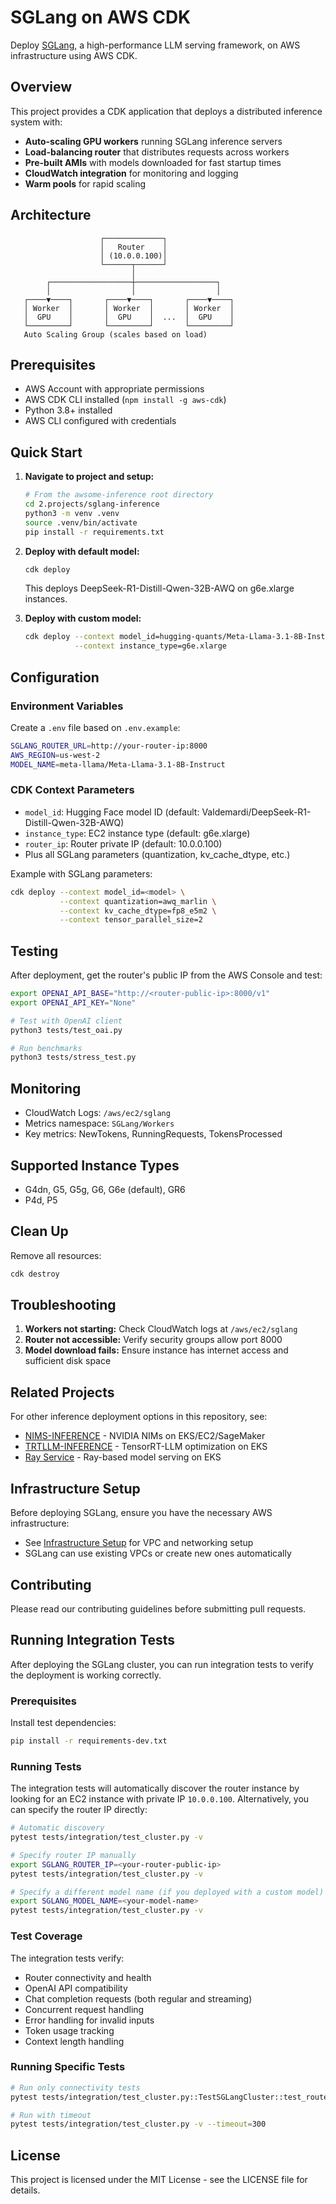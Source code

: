 # SGLang on AWS CDK

Deploy [SGLang](https://github.com/sgl-project/sglang), a high-performance LLM serving framework, on AWS infrastructure using AWS CDK.

## Overview

This project provides a CDK application that deploys a distributed inference system with:

- **Auto-scaling GPU workers** running SGLang inference servers
- **Load-balancing router** that distributes requests across workers
- **Pre-built AMIs** with models downloaded for fast startup times
- **CloudWatch integration** for monitoring and logging
- **Warm pools** for rapid scaling

## Architecture

```
                    ┌─────────────┐
                    │   Router    │
                    │ (10.0.0.100)│
                    └──────┬──────┘
                           │
        ┌──────────────────┼──────────────────┐
        │                  │                  │
   ┌────▼────┐       ┌────▼────┐       ┌────▼────┐
   │ Worker  │       │ Worker  │       │ Worker  │
   │  GPU    │       │  GPU    │  ...  │  GPU    │
   └─────────┘       └─────────┘       └─────────┘
   Auto Scaling Group (scales based on load)
```

## Prerequisites

- AWS Account with appropriate permissions
- AWS CDK CLI installed (`npm install -g aws-cdk`)
- Python 3.8+ installed
- AWS CLI configured with credentials

## Quick Start

1. **Navigate to project and setup:**
   ```bash
   # From the awsome-inference root directory
   cd 2.projects/sglang-inference
   python3 -m venv .venv
   source .venv/bin/activate
   pip install -r requirements.txt
   ```

2. **Deploy with default model:**
   ```bash
   cdk deploy
   ```
   This deploys DeepSeek-R1-Distill-Qwen-32B-AWQ on g6e.xlarge instances.

3. **Deploy with custom model:**
   ```bash
   cdk deploy --context model_id=hugging-quants/Meta-Llama-3.1-8B-Instruct-AWQ-INT4 \
              --context instance_type=g6e.xlarge
   ```

## Configuration

### Environment Variables

Create a `.env` file based on `.env.example`:

```bash
SGLANG_ROUTER_URL=http://your-router-ip:8000
AWS_REGION=us-west-2
MODEL_NAME=meta-llama/Meta-Llama-3.1-8B-Instruct
```

### CDK Context Parameters

- `model_id`: Hugging Face model ID (default: Valdemardi/DeepSeek-R1-Distill-Qwen-32B-AWQ)
- `instance_type`: EC2 instance type (default: g6e.xlarge)
- `router_ip`: Router private IP (default: 10.0.0.100)
- Plus all SGLang parameters (quantization, kv_cache_dtype, etc.)

Example with SGLang parameters:
```bash
cdk deploy --context model_id=<model> \
           --context quantization=awq_marlin \
           --context kv_cache_dtype=fp8_e5m2 \
           --context tensor_parallel_size=2
```

## Testing

After deployment, get the router's public IP from the AWS Console and test:

```bash
export OPENAI_API_BASE="http://<router-public-ip>:8000/v1"
export OPENAI_API_KEY="None"

# Test with OpenAI client
python3 tests/test_oai.py

# Run benchmarks
python3 tests/stress_test.py
```

## Monitoring

- CloudWatch Logs: `/aws/ec2/sglang`
- Metrics namespace: `SGLang/Workers`
- Key metrics: NewTokens, RunningRequests, TokensProcessed

## Supported Instance Types

- G4dn, G5, G5g, G6, G6e (default), GR6
- P4d, P5

## Clean Up

Remove all resources:
```bash
cdk destroy
```

## Troubleshooting

1. **Workers not starting:** Check CloudWatch logs at `/aws/ec2/sglang`
2. **Router not accessible:** Verify security groups allow port 8000
3. **Model download fails:** Ensure instance has internet access and sufficient disk space

## Related Projects

For other inference deployment options in this repository, see:
- [NIMS-INFERENCE](../nims-inference/README.md) - NVIDIA NIMs on EKS/EC2/SageMaker
- [TRTLLM-INFERENCE](../trtllm-inference/README.md) - TensorRT-LLM optimization on EKS
- [Ray Service](../ray-service/README.md) - Ray-based model serving on EKS

## Infrastructure Setup

Before deploying SGLang, ensure you have the necessary AWS infrastructure:
- See [Infrastructure Setup](../../1.infrastructure/README.md) for VPC and networking setup
- SGLang can use existing VPCs or create new ones automatically

## Contributing

Please read our contributing guidelines before submitting pull requests.

## Running Integration Tests

After deploying the SGLang cluster, you can run integration tests to verify the deployment is working correctly.

### Prerequisites

Install test dependencies:
```bash
pip install -r requirements-dev.txt
```

### Running Tests

The integration tests will automatically discover the router instance by looking for an EC2 instance with private IP `10.0.0.100`. Alternatively, you can specify the router IP directly:

```bash
# Automatic discovery
pytest tests/integration/test_cluster.py -v

# Specify router IP manually
export SGLANG_ROUTER_IP=<your-router-public-ip>
pytest tests/integration/test_cluster.py -v

# Specify a different model name (if you deployed with a custom model)
export SGLANG_MODEL_NAME=<your-model-name>
pytest tests/integration/test_cluster.py -v
```

### Test Coverage

The integration tests verify:
- Router connectivity and health
- OpenAI API compatibility
- Chat completion requests (both regular and streaming)
- Concurrent request handling
- Error handling for invalid inputs
- Token usage tracking
- Context length handling

### Running Specific Tests

```bash
# Run only connectivity tests
pytest tests/integration/test_cluster.py::TestSGLangCluster::test_router_connectivity -v

# Run with timeout
pytest tests/integration/test_cluster.py -v --timeout=300
```

## License

This project is licensed under the MIT License - see the LICENSE file for details.
